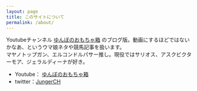 ```yaml
---
layout: page
title: このサイトについて
permalink: /about/
---
```


Youtubeチャンネル [ゆんぼのおもちゃ箱](https://www.youtube.com/channel/UCIXIn5jsS5wFsvuAbNxjrgA) のブログ版。動画にするほどではないかなあ、というウマ娘ネタや競馬記事を扱います。  
マヤノトップガン、エルコンドルパサー推し。現役ではサリオス、アスクビクターモア、ジェラルディーナが好き。

- Youtube： [ゆんぼのおもちゃ箱](https://www.youtube.com/channel/UCIXIn5jsS5wFsvuAbNxjrgA)
- twitter：[JungerCH](https://twitter.com/JungerCH)
